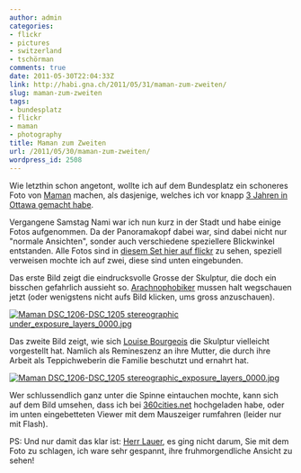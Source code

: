 ```yaml
---
author: admin
categories:
- flickr
- pictures
- switzerland
- tschörman
comments: true
date: 2011-05-30T22:04:33Z
link: http://habi.gna.ch/2011/05/31/maman-zum-zweiten/
slug: maman-zum-zweiten
tags:
- bundesplatz
- flickr
- maman
- photography
title: Maman zum Zweiten
url: /2011/05/30/maman-zum-zweiten/
wordpress_id: 2508
---
```


Wie letzthin schon angetont, wollte ich auf dem Bundesplatz ein schoneres Foto von [Maman](http://enwp.org/Maman) machen, als dasjenige, welches ich vor knapp [3 Jahren in Ottawa gemacht habe](http://status.davidhaberthuer.ch/notice/1187).




Vergangene Samstag Nami war ich nun kurz in der Stadt und habe einige Fotos aufgenommen. Da der Panoramakopf dabei war, sind dabei nicht nur "normale Ansichten", sonder auch verschiedene speziellere Blickwinkel entstanden. Alle Fotos sind in [diesem Set hier auf flickr](http://flic.kr/s/aHsjuWq2LN) zu sehen, speziell verweisen mochte ich auf zwei, diese sind unten eingebunden.




Das erste Bild zeigt die eindrucksvolle Grosse der Skulptur, die doch ein bisschen gefahrlich aussieht so. [Arachnophobiker](http://) mussen halt wegschauen jetzt (oder wenigstens nicht aufs Bild klicken, ums gross anzuschauen).




[![Maman DSC_1206-DSC_1205 stereographic under_exposure_layers_0000.jpg](http://habi.gna.ch/wp-content/uploads/2011/05/Maman-DSC_1206-DSC_1205-stereographic-under_exposure_layers_0000-tm.jpg)](http://habi.gna.ch/wp-content/uploads/2011/05/Maman-DSC_1206-DSC_1205-stereographic-under_exposure_layers_0000.jpg)  



  



Das zweite Bild zeigt, wie sich [Louise Bourgeois](http://de.wikipedia.org/wiki/Louise_Bourgeois) die Skulptur vielleicht vorgestellt hat. Namlich als Remineszenz an ihre Mutter, die durch ihre Arbeit als Teppichweberin die Familie beschutzt und ernahrt hat.




[![Maman DSC_1206-DSC_1205 stereographic_exposure_layers_0000.jpg](http://habi.gna.ch/wp-content/uploads/2011/05/Maman-DSC_1206-DSC_1205-stereographic_exposure_layers_0000-tm.jpg)](http://habi.gna.ch/wp-content/uploads/2011/05/Maman-DSC_1206-DSC_1205-stereographic_exposure_layers_0000.jpg)
  



Wer schlussendlich ganz unter die Spinne eintauchen mochte, kann sich auf dem Bild umsehen, dass ich bei [360cities.net](http://www.360cities.net/image/maman) hochgeladen habe, oder im unten eingebetteten Viewer mit dem Mauszeiger rumfahren (leider nur mit Flash).



  





  

  

PS: Und nur damit das klar ist: [Herr Lauer](http://habi.gna.ch/2011/04/16/indien/#comment-14584), es ging nicht darum, Sie mit dem Foto zu schlagen, ich ware sehr gespannt, ihre fruhmorgendliche Ansicht zu sehen!  


